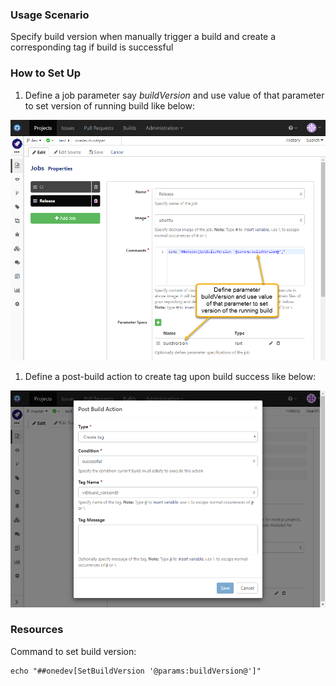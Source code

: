 ### Usage Scenario

Specify build version when manually trigger a build and create a corresponding tag if build is successful

### How to Set Up

1. Define a job parameter say _buildVersion_ and use value of that parameter to set version of running build like below:

  ![Set Build Version](../images/set-build-version.png)
  
1. Define a post-build action to create tag upon build success like below:

  ![Create Tag](../images/create-tag.png)
  
### Resources

Command to set build version:
```
echo "##onedev[SetBuildVersion '@params:buildVersion@']"
```